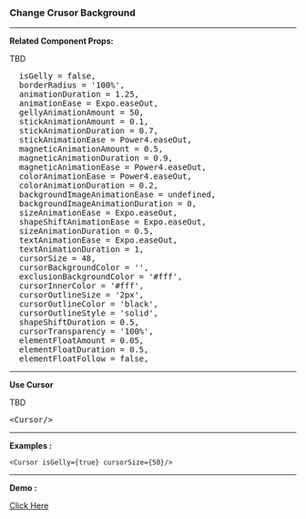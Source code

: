 <h3>
Change Crusor Background 
</h3>
<p>
</p>

[//]: # (----)
<hr>

[//]: # (------------------------------------------)
<p> <b> Related Component Props:</b> </p>
<p> TBD</p>
<pre>
  isGelly = false,
  borderRadius = '100%',
  animationDuration = 1.25,
  animationEase = Expo.easeOut,
  gellyAnimationAmount = 50,
  stickAnimationAmount = 0.1,
  stickAnimationDuration = 0.7,
  stickAnimationEase = Power4.easeOut,
  magneticAnimationAmount = 0.5,
  magneticAnimationDuration = 0.9,
  magneticAnimationEase = Power4.easeOut,
  colorAnimationEase = Power4.easeOut,
  colorAnimationDuration = 0.2,
  backgroundImageAnimationEase = undefined,
  backgroundImageAnimationDuration = 0,
  sizeAnimationEase = Expo.easeOut,
  shapeShiftAnimationEase = Expo.easeOut,
  sizeAnimationDuration = 0.5,
  textAnimationEase = Expo.easeOut,
  textAnimationDuration = 1,
  cursorSize = 48,
  cursorBackgroundColor = '',
  exclusionBackgroundColor = '#fff',
  cursorInnerColor = '#fff',
  cursorOutlineSize = '2px',
  cursorOutlineColor = 'black',
  cursorOutlineStyle = 'solid',
  shapeShiftDuration = 0.5,
  cursorTransparency = '100%',
  elementFloatAmount = 0.05,
  elementFloatDuration = 0.5,
  elementFloatFollow = false,
</pre>

[//]: # (----)
<hr>

[//]: # (------------------------------------------)

[//]: # (------------------------------------------)
<p> <b> Use Cursor</b> </p>
<p> TBD </p>
<pre>
&lt;Cursor/&gt;
</pre>

[//]: # (----)
<hr>

[//]: # (------------------------------------------)

[//]: # (------------------------------------------)
<p> <b> Examples :</b> </p>

<pre><code>&lt;Cursor isGelly={true} cursorSize={50}/&gt;
</code></pre>


<hr>
<p> <b> Demo :</b> </p>
<a href='/?path=/story/cursor-changecolor--demo'>Click Here</a>
